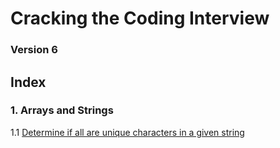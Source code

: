 # Cracking the Coding Interview

### Version 6

## Index

### 1. Arrays and Strings 

  1.1 [Determine if all are unique characters in a given string](https://github.com/sachin-rajput/ctci-v6-solutions/blob/master/ch1_Arrays_Strings/q1.1.py)

